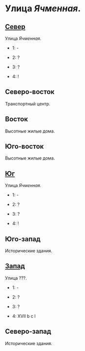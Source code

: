 # Улица *Ячменная*.

## [Север](./520130.md)

Улица *Ячменная*.

* 1:    -
* 2:    ?

* 3:    ?
* 4:    !

## Северо-восток

Транспортный центр.

## Восток

Высотные жилые дома.

## Юго-восток

Высотные жилые дома.

## [Юг](./530140.md)

Улица *Ячменная*.

* 1:    -
* 2:    ?

* 3:    ?
* 4:    !

## Юго-запад

Исторические здания.

## [Запад](./520130.md)

Улица ???.

* 1:    -
* 2:    ?

* 3:    ?
* 4:    XVII    b   c   l

## Северо-запад

Исторические здания.

